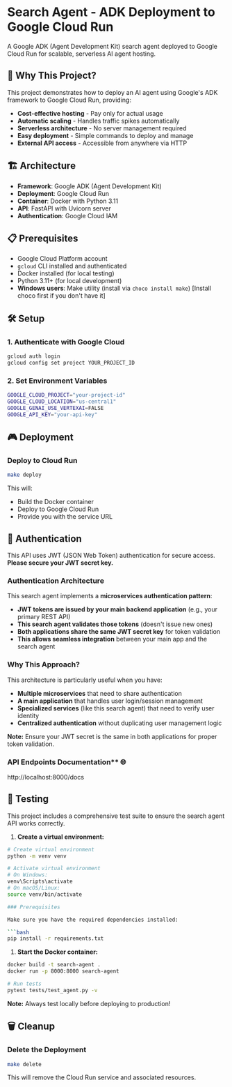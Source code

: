 # Search Agent - ADK Deployment to Google Cloud Run

A Google ADK (Agent Development Kit) search agent deployed to Google Cloud Run for scalable, serverless AI agent hosting.

## 🚀 Why This Project?

This project demonstrates how to deploy an AI agent using Google's ADK framework to Google Cloud Run, providing:

- **Cost-effective hosting** - Pay only for actual usage
- **Automatic scaling** - Handles traffic spikes automatically
- **Serverless architecture** - No server management required
- **Easy deployment** - Simple commands to deploy and manage
- **External API access** - Accessible from anywhere via HTTP

## 🏗️ Architecture

- **Framework**: Google ADK (Agent Development Kit)
- **Deployment**: Google Cloud Run
- **Container**: Docker with Python 3.11
- **API**: FastAPI with Uvicorn server
- **Authentication**: Google Cloud IAM

## 📋 Prerequisites

- Google Cloud Platform account
- `gcloud` CLI installed and authenticated
- Docker installed (for local testing)
- Python 3.11+ (for local development)
- **Windows users**: Make utility (install via `choco install make`) [Install choco first if you don't have it]

## 🛠️ Setup

### 1. Authenticate with Google Cloud

```bash
gcloud auth login
gcloud config set project YOUR_PROJECT_ID
```

### 2. Set Environment Variables

```bash
GOOGLE_CLOUD_PROJECT="your-project-id"
GOOGLE_CLOUD_LOCATION="us-central1"
GOOGLE_GENAI_USE_VERTEXAI=FALSE
GOOGLE_API_KEY="your-api-key"
```

## 🎮 Deployment

### Deploy to Cloud Run

```bash
make deploy
```

This will:

- Build the Docker container
- Deploy to Google Cloud Run
- Provide you with the service URL

## 🔐 Authentication

This API uses JWT (JSON Web Token) authentication for secure access. **Please secure your JWT secret key.**

### Authentication Architecture

This search agent implements a **microservices authentication pattern**:

- **JWT tokens are issued by your main backend application** (e.g., your primary REST API)
- **This search agent validates those tokens** (doesn't issue new ones)
- **Both applications share the same JWT secret key** for token validation
- **This allows seamless integration** between your main app and the search agent

### Why This Approach?

This architecture is particularly useful when you have:

- **Multiple microservices** that need to share authentication
- **A main application** that handles user login/session management
- **Specialized services** (like this search agent) that need to verify user identity
- **Centralized authentication** without duplicating user management logic

**Note:** Ensure your JWT secret is the same in both applications for proper token validation.

### API Endpoints Documentation\*\* 🌐

http://localhost:8000/docs

## 🧪 Testing

This project includes a comprehensive test suite to ensure the search agent API works correctly.

1. **Create a virtual environment:**

````bash
# Create virtual environment
python -m venv venv

# Activate virtual environment
# On Windows:
venv\Scripts\activate
# On macOS/Linux:
source venv/bin/activate

### Prerequisites

Make sure you have the required dependencies installed:

```bash
pip install -r requirements.txt
````

1. **Start the Docker container:**

```bash
docker build -t search-agent .
docker run -p 8000:8000 search-agent
```

```bash
# Run tests
pytest tests/test_agent.py -v
```

**Note:** Always test locally before deploying to production!

## 🗑️ Cleanup

### Delete the Deployment

```bash
make delete
```

This will remove the Cloud Run service and associated resources.
